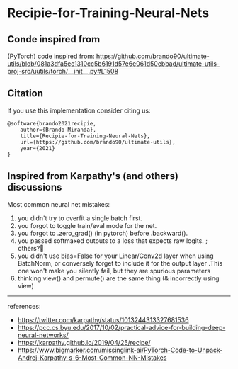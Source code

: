 # Recipie-for-Training-Neural-Nets

## Conde inspired from

(PyTorch) code inspired from: https://github.com/brando90/ultimate-utils/blob/081a3dfa5ec1310cc5b6191d57e6e061d50ebbad/ultimate-utils-proj-src/uutils/torch/__init__.py#L1508

## Citation

If you use this implementation consider citing us:

```
@software{brando2021recipie,
    author={Brando Miranda},
    title={Recipie-for-Training-Neural-Nets},
    url={https://github.com/brando90/ultimate-utils},
    year={2021}
}
```


## Inspired from Karpathy's (and others) discussions

Most common neural net mistakes: 
1) you didn't try to overfit a single batch first. 
2) you forgot to toggle train/eval mode for the net. 
3) you forgot to .zero_grad() (in pytorch) before .backward(). 
4) you passed softmaxed outputs to a loss that expects raw logits. ; others?🙂
5) you didn't use bias=False for your Linear/Conv2d layer when using BatchNorm, or conversely forget to include it for the output layer .This one won't make you silently fail, but they are spurious parameters
6) thinking view() and permute() are the same thing (& incorrectly using view)


---

references:
- https://twitter.com/karpathy/status/1013244313327681536
- https://pcc.cs.byu.edu/2017/10/02/practical-advice-for-building-deep-neural-networks/ 
- https://karpathy.github.io/2019/04/25/recipe/ 
- https://www.bigmarker.com/missinglink-ai/PyTorch-Code-to-Unpack-Andrej-Karpathy-s-6-Most-Common-NN-Mistakes 
